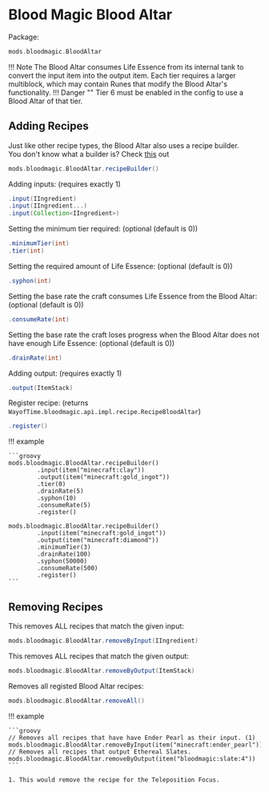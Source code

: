 # Blood Magic Blood Altar

Package:

```groovy
mods.bloodmagic.BloodAltar
```

!!! Note
    The Blood Altar consumes Life Essence from its internal tank to convert the input item into the output item.
    Each tier requires a larger multiblock, which may contain Runes that modify the Blood Altar's functionality.
    !!! Danger ""
        Tier 6 must be enabled in the config to use a Blood Altar of that tier.

## Adding Recipes

Just like other recipe types, the Blood Altar also uses a recipe builder. <br>
You don't know what a builder is? Check [this](https://groovyscript-docs.readthedocs.io/en/latest/groovy/builder/) out

```groovy
mods.bloodmagic.BloodAltar.recipeBuilder()
```

Adding inputs: (requires exactly 1)

```groovy
.input(IIngredient)
.input(IIngredient...)
.input(Collection<IIngredient>)
```

Setting the minimum tier required: (optional (default is 0))

```groovy
.minimumTier(int)
.tier(int)
```

Setting the required amount of Life Essence: (optional (default is 0))

```groovy
.syphon(int)
```

Setting the base rate the craft consumes Life Essence from the Blood Altar: (optional (default is 0))

```groovy
.consumeRate(int)
```

Setting the base rate the craft loses progress when the Blood Altar does not have enough Life Essence: (optional (default is 0))

```groovy
.drainRate(int)
```

Adding output: (requires exactly 1)

```groovy
.output(ItemStack)
```

Register recipe: (returns `WayofTime.bloodmagic.api.impl.recipe.RecipeBloodAltar`)

```groovy
.register()
```

!!! example

    ```groovy
    mods.bloodmagic.BloodAltar.recipeBuilder()
            .input(item("minecraft:clay"))
            .output(item("minecraft:gold_ingot"))
            .tier(0)
            .drainRate(5)
            .syphon(10)
            .consumeRate(5)
            .register()

    mods.bloodmagic.BloodAltar.recipeBuilder()
            .input(item("minecraft:gold_ingot"))
            .output(item("minecraft:diamond"))
            .minimumTier(3)
            .drainRate(100)
            .syphon(50000)
            .consumeRate(500)
            .register()
    ```

## Removing Recipes

This removes ALL recipes that match the given input:

```groovy
mods.bloodmagic.BloodAltar.removeByInput(IIngredient)
```

This removes ALL recipes that match the given output:

```groovy
mods.bloodmagic.BloodAltar.removeByOutput(ItemStack)
```

Removes all registed Blood Altar recipes:

```groovy
mods.bloodmagic.BloodAltar.removeAll()
```

!!! example

    ```groovy
    // Removes all recipes that have have Ender Pearl as their input. (1)
    mods.bloodmagic.BloodAltar.removeByInput(item("minecraft:ender_pearl"))
    // Removes all recipes that output Ethereal Slates.
    mods.bloodmagic.BloodAltar.removeByOutput(item("bloodmagic:slate:4"))
    ```

    1. This would remove the recipe for the Teleposition Focus.
